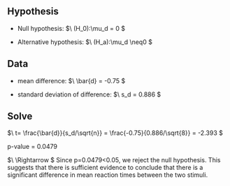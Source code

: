 ## Hypothesis

- Null hypothesis:
$\ (H_0):\mu_d = 0 \$

- Alternative hypothesis:
$\ (H_a):\mu_d \neq0 \$

## Data

- mean difference:
$\ \bar{d} = -0.75 \$

- standard deviation of difference:
$\ s_d = 0.886 \$

## Solve

$\ t= \frac{\bar{d}}{s_d/\sqrt{n}} = \frac{-0.75}{0.886/\sqrt{8}} = -2.393 \$

p-value = 0.0479

$\ \Rightarrow \$
Since p=0.0479<0.05, we reject the null hypothesis. This suggests that there is sufficient evidence to conclude that there is a significant difference in mean reaction times between the two stimuli.
